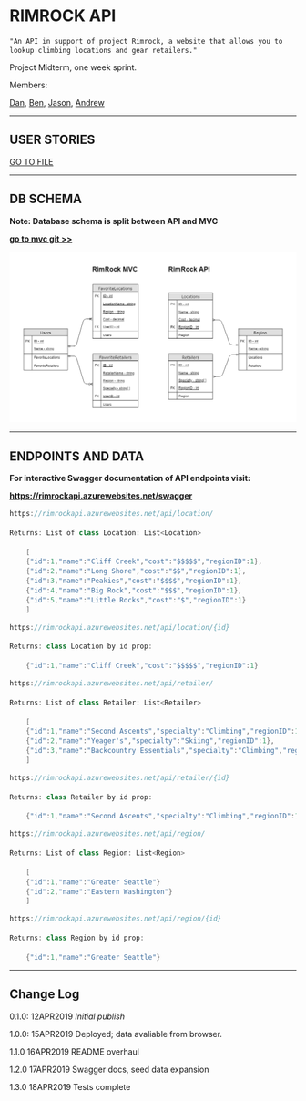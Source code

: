 # RIMROCK API

```
"An API in support of project Rimrock, a website that allows you to lookup climbing locations and gear retailers."
```

Project Midterm, one week sprint.

Members:

[Dan](https://github.com/daniellogerstedt),
[Ben](https://github.com/BenSTay),
[Jason](https://github.com/jasonb315),
[Andrew](https://github.com/amjcurtis)

---

## USER STORIES

[GO TO FILE](https://github.com/house-rimrock/rimrock/blob/master/UserStories.txt)

---

## DB SCHEMA

**Note: Database schema is split between API and MVC**

**[go to mvc git >>](https://github.com/house-rimrock/rimrock)**

![DBSchema](https://github.com/house-rimrock/rimrock/blob/master/assets/db-schema-rimrock.png)

---

## ENDPOINTS AND DATA


**For interactive Swagger documentation of API endpoints visit:**

**https://rimrockapi.azurewebsites.net/swagger**



```C#
https://rimrockapi.azurewebsites.net/api/location/

Returns: List of class Location: List<Location>

    [
    {"id":1,"name":"Cliff Creek","cost":"$$$$$","regionID":1},
    {"id":2,"name":"Long Shore","cost":"$$","regionID":1},
    {"id":3,"name":"Peakies","cost":"$$$$","regionID":1},
    {"id":4,"name":"Big Rock","cost":"$$$","regionID":1},
    {"id":5,"name":"Little Rocks","cost":"$","regionID":1}
    ]
```

```C#
https://rimrockapi.azurewebsites.net/api/location/{id}

Returns: class Location by id prop: 

    {"id":1,"name":"Cliff Creek","cost":"$$$$$","regionID":1}
```

```C#
https://rimrockapi.azurewebsites.net/api/retailer/

Returns: List of class Retailer: List<Retailer>

    [
    {"id":1,"name":"Second Ascents","specialty":"Climbing","regionID":1},
    {"id":2,"name":"Yeager's","specialty":"Skiing","regionID":1},
    {"id":3,"name":"Backcountry Essentials","specialty":"Climbing","regionID":1}
    ]
```

```C#
https://rimrockapi.azurewebsites.net/api/retailer/{id}

Returns: class Retailer by id prop: 

    {"id":1,"name":"Second Ascents","specialty":"Climbing","regionID":1}
```
```C#
https://rimrockapi.azurewebsites.net/api/region/

Returns: List of class Region: List<Region>

    [
    {"id":1,"name":"Greater Seattle"}
    {"id":2,"name":"Eastern Washington"}
    ]
```

```C#
https://rimrockapi.azurewebsites.net/api/region/{id}

Returns: class Region by id prop: 

    {"id":1,"name":"Greater Seattle"}
```

---

## Change Log

0.1.0: 12APR2019 *Initial publish*

1.0.0: 15APR2019 Deployed; data avaliable from browser.

1.1.0 16APR2019 README overhaul

1.2.0 17APR2019 Swagger docs, seed data expansion

1.3.0 18APR2019 Tests complete